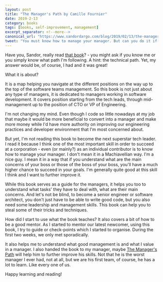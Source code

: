 ```yaml
---
layout: post
title: "The Manager's Path by Camille Fournier"
date: 2019-2-13
category: books
tags: [books, self-improvement, management]
excerpt_separator: <!--more-->
canonical_url: "https://www.sandordargo.com/blog/2019/02/13/the-managers-path"
tweet: "You must know how to manage your manager. But can you do it if you're not aware what is expected from her? Find it out!"
---
```

Have you, Sandor, really read [that book](https://amzn.to/2FclW78)? - you might ask if you know me or you simply know what path I'm following. A hint: the technical path. Yet, my answer would be, of course, I had and it was great!

What it is about?
<!--more-->

It is a map helping you navigate at the different positions on the way up to the top of the software teams management. So this book is not just about any type of managers, it is dedicated to managers working in software development. It covers position starting from the tech leads, through mid-management up to the position of CTO or VP of Engineering.

I'm not changing my mind. Even though I code so little nowadays at my job that maybe it would be more beneficial to convert into a manager and make more money while I'd have more authority on improving our engineering practices and developer environment that I'm most concerned about. 

But yet, I'm not reading this book to become the next superstar tech leader. I read it because I think one of the most important skill in order to succeed at a corporation - even (or mainly?) as an individual contributor is to know how to manage your manager. I don't mean it in a Machiavellian way. I'm a nice guy. I mean it in a way that if you understand what are the main concerns of your boss or those of the boss of your boss, you'll have a much higher chance to succeed in your goals. I'm generally quite good at this skill I think and I want to further improve it.

While this book serves as a guide for the managers, it helps you too to understand what tasks' they have to deal with, what are their main concerns. And let's not be blind, to become a senior engineer or software architect, you don't just have to be able to write good code, but you also need some leadership and management skills. This book can help you to steal some of their tricks and techniques.

How did I start to use what the book teaches? It also covers a bit of how to be a good mentor. As I started to mentor our latest newcomer, using this book, I try to guide or check-points which I started to organise. During the first two weeks, we only met sporadically.

It also helps me to understand what good management is and what I value in a manager. I also handed the book to my manager, maybe [The Manager's Path](https://amzn.to/2FclW78) will help him to further improve his skills. Not that he is the worst manager I ever had, not at all, but we are his first team, of course, he has a lot to learn. Like every one of us.

Happy learning and reading!
